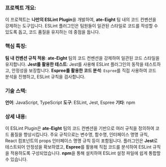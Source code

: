### **프로젝트 개요:**

이 프로젝트는 **나만의 ESLint Plugin**을 개발하여, **ate-Eight** 팀 내의 코드 컨벤션을 강제하는 도구입니다. ESLint 플러그인은 팀원들이 일관된 스타일로 코드를 작성할 수 있도록 돕고, 코드 품질을 유지하는 데 중점을 둡니다.

### **핵심 특징:**

**팀 내 컨벤션 규칙 적용**: **ate-Eight** 팀의 코드 컨벤션을 강제하여 일관된 코드 스타일을 유지합니다.
**Jest를 활용한 테스트**: Jest를 사용해 ESLint 플러그인의 동작을 테스트하고, 안정성을 보장합니다.
**Espree를 활용한 코드 분석**: `Espree`를 직접 사용하여 코드 분석을 진행하고, ESLint 규칙을 검사합니다.

### **기술 스택:**

**언어**: JavaScript, TypeScript
**도구**: ESLint, Jest, Espree
**기타**: npm

### **상세 내용:**

이 ESLint Plugin은 **ate-Eight** 팀의 코드 컨벤션을 기반으로 여러 규칙을 정의하여 코드 품질을 향상시킵니다. 주요 규칙으로는 변수명, 함수명, 인터페이스 명명 규칙, React 컴포넌트의 props 인터페이스 명명 규칙 등이 포함됩니다.
플러그인은 **Jest**로 테스트되어 안정성을 확보하였고, **Espree**를 활용해 직접 코드를 분석하여 ESLint 규칙을 적용하도록 구성되었습니다.
**npm**을 통해 설치하여 ESLint 설정 파일에 쉽게 통합할 수 있습니다.
